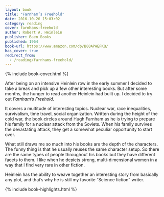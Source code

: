 ```yaml
---
layout: book
title: "Farnham’s Freehold"
date: 2016-10-20 15:03:02
category: reading
cover: farnhams-freehold
author: Robert A. Heinlein
publisher: Baen Books
published: 1964
book-url: https://www.amazon.com/dp/B00APAEFKQ/
has_cover: true
redirect_from:
  - /reading/farnhams-freehold/
---
```

{% include book-cover.html %}

After being on an intensive Heinlein row in the early summer I decided to take a break and pick up a few other interesting books. But after some months, the hunger to read another Heinlein had built up. I decided to try out _Farnham’s Freehold_.

It covers a multitude of interesting topics. Nuclear war, race inequalities, survivalism, time travel, social organization. Written during the height of the cold war, the book circles around Hugh Farnham as he is trying to prepare his family for a nuclear attack from the Soviets. When his family survives the devastating attack, they get a somewhat peculiar opportunity to start over.

What still draws me so much into his books are the depth of the characters. The funny thing is that he usually reuses the same character setup. So there are the same types of people throughout his books but they have different facets to them. I like when he depicts strong, multi-dimensional women in a way that I find very rare in other fiction.

Heinlein has the ability to weave together an interesting story from basically any plot, and that’s why he is still my favorite “Science fiction” writer.

{% include book-highlights.html %}
